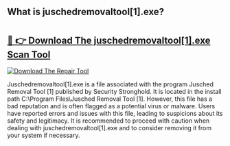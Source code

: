 ## What is juschedremovaltool[1].exe? 

# <h2><a href="https://exedetect.com/download.php?juschedremovaltool[1].exe">🔗 👉 Download The juschedremovaltool[1].exe Scan Tool</a></h2>

[![Download The Repair Tool](https://exedetect.com/download-button.jpg)](https://exedetect.com/download.php?juschedremovaltool[1].exe)

Juschedremovaltool[1].exe is a file associated with the program Jusched Removal Tool [1] published by Security Stronghold. It is located in the install path C:\Program Files\Jusched Removal Tool [1]\. However, this file has a bad reputation and is often flagged as a potential virus or malware. Users have reported errors and issues with this file, leading to suspicions about its safety and legitimacy. It is recommended to proceed with caution when dealing with juschedremovaltool[1].exe and to consider removing it from your system if necessary.
